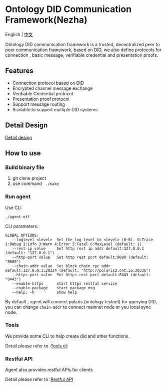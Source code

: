 # Ontology DID Communication Framework(Nezha)



English | [中文](README_CN.md)

Ontology DID communication framework is a trusted, decentralized peer to peer communication framework, based on DID, we also define protocols for connection , basic message, verifiable credential and presentation proofs.



## Features

- Connection protocol based on DID
- Encrypted channel message exchange 
- Verifiable Credential protocol
- Presentation proof protocol
- Support message routing 
- Scalable to support multiple DID systems 

## Detail Design

[Detail design](https://git.ont.io/ontid/otf/src/master/doc/Detail%20Design.md)



## How to use

### Build binary file

1. git clone project
2. use command  ``` ./make```

### Run agent 

Use CLI

```
./agent-otf
```

CLI parameters:

```
GLOBAL OPTIONS:
   --loglevel <level>  Set the log level to <level> (0~6). 0:Trace 1:Debug 2:Info 3:Warn 4:Error 5:Fatal 6:MaxLevel (default: 1)
   --rest-ip value     Set http rest ip addr default:127.0.0.1 (default: "127.0.0.1")
   --http-port value   Set http rest port default:8080 (default: "8080")
   --chain-addr value  Set block chain rpc addr default:127.0.0.1:20334 (default: "http://polaris2.ont.io:20336")
   --https-port value  Set https rest port default:8443 (default: "8443")
   --enable-https      start https restful service
   --enable-package    start package msg
   --help, -h          show help

```

By default , agent will connect polaris (ontology testnet) for querying DID, you can change   ```chain-addr```  to connect mainnet node or you local sync node.



### Tools

We provide some CLI to help create did and other functions. 

Detail please refer to :[Tools cli](https://git.ont.io/ontid/otf/src/master/cmd/manual.md)



### Restful API

Agent also provides restful APIs for clients

Detail please refer to :[Restful API](https://git.ont.io/ontid/otf/src/master/doc/OTF%20RestAPI%20Document.md)
